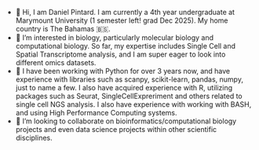 - 👋 Hi, I am Daniel Pintard. I am currently a 4th year undergraduate at Marymount University (1 semester left! grad Dec 2025). My home country is The Bahamas 🇧🇸.
- 👀 I’m interested in biology, particularly molecular biology and computational biology. So far, my expertise includes Single Cell and Spatial Transcriptome analysis, and I am super eager to look into different omics datasets.
- 🌱 I have been working with Python for over 3 years now, and have experience with libraries such as scanpy, scikit-learn, pandas, numpy, just to name a few. I also have acquired experience with R, utilizing packages such as Seurat, SingleCellExpreriment and others related to single cell NGS analysis. I also have experience with working with BASH, and using High Performance Computing systems.
- 💞️ I’m looking to collaborate on bioinformatics/computational biology projects and even data science projects within other scientific disciplines. 

<!---
danielpintard/danielpintard is a ✨ special ✨ repository because its `README.md` (this file) appears on your GitHub profile.
You can click the Preview link to take a look at your changes.
--->
